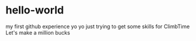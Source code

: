 # hello-world
my first github experience
yo yo just trying to get some skills for ClimbTime
Let's make a million bucks
